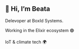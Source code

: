 ## 👋 Hi, I’m Beata

Delevoper at BoxId Systems.

Working in the Elixir ecosystem 🟣

IoT & climate tech 🌍
<!---
bdebinska/bdebinska is a ✨ special ✨ repository because its `README.md` (this file) appears on your GitHub profile.
You can click the Preview link to take a look at your changes.
--->
